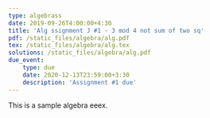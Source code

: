 ```yaml
---
type: algebrass
date: 2019-09-26T4:00:00+4:30
title: 'Alg ssignment J #1 - 3 mod 4 not sum of two sq'
pdf: /static_files/algebra/alg.pdf
tex: /static_files/algebra/alg.tex
solutions: /static_files/algebra/alg.pdf
due_event: 
    type: due
    date: 2020-12-13T23:59:00+3:30
    description: 'Assignment #1 due'
---
```

This is a sample algebra eeex.
